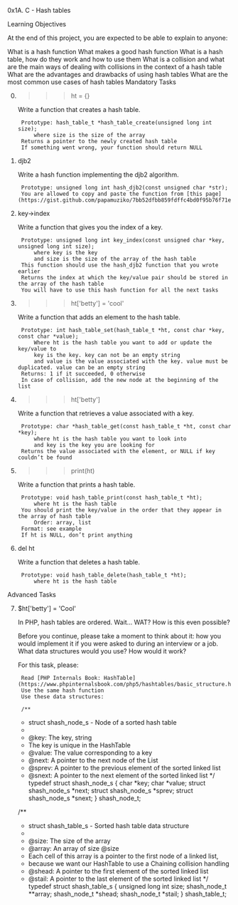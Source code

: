 0x1A. C - Hash tables

Learning Objectives

At the end of this project, you are expected to be able to explain to anyone:

What is a hash function
What makes a good hash function
What is a hash table, how do they work and how to use them
What is a collision and what are the main ways of dealing with collisions in the context of a hash table
What are the advantages and drawbacks of using hash tables
What are the most common use cases of hash tables
Mandatory Tasks

0. >>> ht = {}

    Write a function that creates a hash table.

        Prototype: hash_table_t *hash_table_create(unsigned long int size);
            where size is the size of the array
        Returns a pointer to the newly created hash table
        If something went wrong, your function should return NULL
1. djb2

    Write a hash function implementing the djb2 algorithm.

        Prototype: unsigned long int hash_djb2(const unsigned char *str);
        You are allowed to copy and paste the function from [this page](https://gist.github.com/papamuziko/7bb52dfbb859fdffc4bd0f95b76f71e8)
2. key->index

    Write a function that gives you the index of a key.

        Prototype: unsigned long int key_index(const unsigned char *key, unsigned long int size);
            where key is the key
            and size is the size of the array of the hash table
        This function should use the hash_djb2 function that you wrote earlier
        Returns the index at which the key/value pair should be stored in the array of the hash table
        You will have to use this hash function for all the next tasks
3. >>> ht['betty'] = 'cool'

    Write a function that adds an element to the hash table.

        Prototype: int hash_table_set(hash_table_t *ht, const char *key, const char *value);
            Where ht is the hash table you want to add or update the key/value to
            key is the key. key can not be an empty string
            and value is the value associated with the key. value must be duplicated. value can be an empty string
        Returns: 1 if it succeeded, 0 otherwise
        In case of collision, add the new node at the beginning of the list
4. >>> ht['betty']

    Write a function that retrieves a value associated with a key.

        Prototype: char *hash_table_get(const hash_table_t *ht, const char *key);
            where ht is the hash table you want to look into
            and key is the key you are looking for
        Returns the value associated with the element, or NULL if key couldn’t be found
5. >>> print(ht)

    Write a function that prints a hash table.

        Prototype: void hash_table_print(const hash_table_t *ht);
            where ht is the hash table
        You should print the key/value in the order that they appear in the array of hash table
            Order: array, list
        Format: see example
        If ht is NULL, don’t print anything
6. del ht

    Write a function that deletes a hash table.

        Prototype: void hash_table_delete(hash_table_t *ht);
            where ht is the hash table
Advanced Tasks

7. $ht['betty'] = 'Cool'

    In PHP, hash tables are ordered. Wait… WAT? How is this even possible?

    Before you continue, please take a moment to think about it: how you would implement it if you were asked to during an interview or a job. What data structures would you use? How would it work?

    For this task, please:

        Read [PHP Internals Book: HashTable](https://www.phpinternalsbook.com/php5/hashtables/basic_structure.html)
        Use the same hash function
        Use these data structures:

    	/**
	 * struct shash_node_s - Node of a sorted hash table
	 *
	 * @key: The key, string
	 * The key is unique in the HashTable
	 * @value: The value corresponding to a key
	 * @next: A pointer to the next node of the List
	 * @sprev: A pointer to the previous element of the sorted linked list
	 * @snext: A pointer to the next element of the sorted linked list
	 */
	typedef struct shash_node_s
	{
	     char *key;
	     char *value;
	     struct shash_node_s *next;
	     struct shash_node_s *sprev;
	     struct shash_node_s *snext;
	} shash_node_t;

	/**
	 * struct shash_table_s - Sorted hash table data structure
	 *
	 * @size: The size of the array
	 * @array: An array of size @size
	 * Each cell of this array is a pointer to the first node of a linked list,
	 * because we want our HashTable to use a Chaining collision handling
	 * @shead: A pointer to the first element of the sorted linked list
	 * @stail: A pointer to the last element of the sorted linked list
	 */
	typedef struct shash_table_s
	{
	     unsigned long int size;
	     shash_node_t **array;
	     shash_node_t *shead;
	     shash_node_t *stail;
	} shash_table_t;
